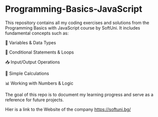 # Programming-Basics-JavaScript
This repository contains all my coding exercises and solutions from the Programming Basics with JavaScript course by SoftUni. It includes fundamental concepts such as:

🧮 Variables & Data Types

🔄 Conditional Statements & Loops

📥 Input/Output Operations

🔢 Simple Calculations

📊 Working with Numbers & Logic

The goal of this repo is to document my learning progress and serve as a reference for future projects.

Hier is a link to the Website of the company https://softuni.bg/
